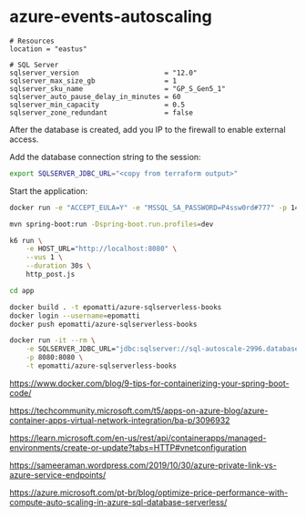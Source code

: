 # azure-events-autoscaling


```hcl
# Resources
location = "eastus"

# SQL Server
sqlserver_version                     = "12.0"
sqlserver_max_size_gb                 = 1
sqlserver_sku_name                    = "GP_S_Gen5_1"
sqlserver_auto_pause_delay_in_minutes = 60
sqlserver_min_capacity                = 0.5
sqlserver_zone_redundant              = false
```

After the database is created, add you IP to the firewall to enable external access.

Add the database connection string to the session:

```sh
export SQLSERVER_JDBC_URL="<copy from terraform output>"
```

Start the application:

```sh
docker run -e "ACCEPT_EULA=Y" -e "MSSQL_SA_PASSWORD=P4ssw0rd#777" -p 1433:1433 -d mcr.microsoft.com/mssql/server:2022-latest

mvn spring-boot:run -Dspring-boot.run.profiles=dev
```


```sh
k6 run \
    -e HOST_URL="http://localhost:8080" \
    --vus 1 \
    --duration 30s \
    http_post.js
```

```sh
cd app

docker build . -t epomatti/azure-sqlserverless-books
docker login --username=epomatti
docker push epomatti/azure-sqlserverless-books
```



```sh
docker run -it --rm \
    -e SQLSERVER_JDBC_URL="jdbc:sqlserver://sql-autoscale-2996.database.windows.net:1433;database=sqldb-autoscale-2996;user=dbadmin@sql-autoscale-2996;password=P4ssw0rd#777;encrypt=true;trustServerCertificate=false;hostNameInCertificate=*.database.windows.net;loginTimeout=30;" \
    -p 8080:8080 \
    -t epomatti/azure-sqlserverless-books
```


https://www.docker.com/blog/9-tips-for-containerizing-your-spring-boot-code/

https://techcommunity.microsoft.com/t5/apps-on-azure-blog/azure-container-apps-virtual-network-integration/ba-p/3096932

https://learn.microsoft.com/en-us/rest/api/containerapps/managed-environments/create-or-update?tabs=HTTP#vnetconfiguration

https://sameeraman.wordpress.com/2019/10/30/azure-private-link-vs-azure-service-endpoints/


https://azure.microsoft.com/pt-br/blog/optimize-price-performance-with-compute-auto-scaling-in-azure-sql-database-serverless/